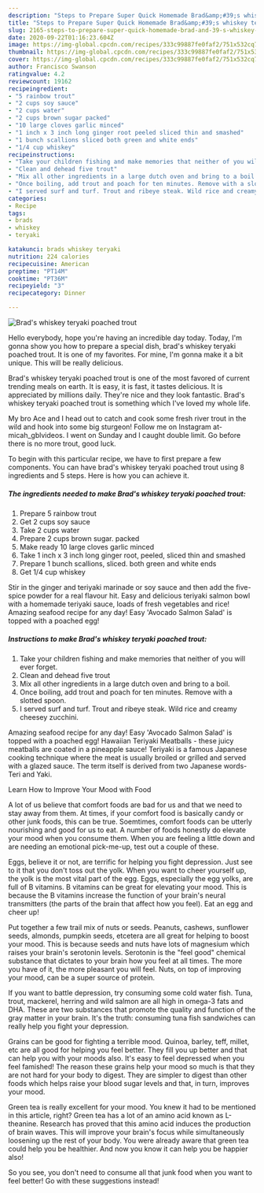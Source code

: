 ```yaml
---
description: "Steps to Prepare Super Quick Homemade Brad&amp;#39;s whiskey teryaki poached trout"
title: "Steps to Prepare Super Quick Homemade Brad&amp;#39;s whiskey teryaki poached trout"
slug: 2165-steps-to-prepare-super-quick-homemade-brad-and-39-s-whiskey-teryaki-poached-trout
date: 2020-09-22T01:16:23.604Z
image: https://img-global.cpcdn.com/recipes/333c99887fe0faf2/751x532cq70/brads-whiskey-teryaki-poached-trout-recipe-main-photo.jpg
thumbnail: https://img-global.cpcdn.com/recipes/333c99887fe0faf2/751x532cq70/brads-whiskey-teryaki-poached-trout-recipe-main-photo.jpg
cover: https://img-global.cpcdn.com/recipes/333c99887fe0faf2/751x532cq70/brads-whiskey-teryaki-poached-trout-recipe-main-photo.jpg
author: Francisco Swanson
ratingvalue: 4.2
reviewcount: 19162
recipeingredient:
- "5 rainbow trout"
- "2 cups soy sauce"
- "2 cups water"
- "2 cups brown sugar packed"
- "10 large cloves garlic minced"
- "1 inch x 3 inch long ginger root peeled sliced thin and smashed"
- "1 bunch scallions sliced both green and white ends"
- "1/4 cup whiskey"
recipeinstructions:
- "Take your children fishing and make memories that neither of you will ever forget."
- "Clean and dehead five trout"
- "Mix all other ingredients in a large dutch oven and bring to a boil."
- "Once boiling, add trout and poach for ten minutes. Remove with a slotted spoon."
- "I served surf and turf. Trout and ribeye steak. Wild rice and creamy cheesey zucchini."
categories:
- Recipe
tags:
- brads
- whiskey
- teryaki

katakunci: brads whiskey teryaki 
nutrition: 224 calories
recipecuisine: American
preptime: "PT14M"
cooktime: "PT36M"
recipeyield: "3"
recipecategory: Dinner

---
```



![Brad&#39;s whiskey teryaki poached trout](https://img-global.cpcdn.com/recipes/333c99887fe0faf2/751x532cq70/brads-whiskey-teryaki-poached-trout-recipe-main-photo.jpg)

Hello everybody, hope you're having an incredible day today. Today, I'm gonna show you how to prepare a special dish, brad&#39;s whiskey teryaki poached trout. It is one of my favorites. For mine, I'm gonna make it a bit unique. This will be really delicious.

Brad&#39;s whiskey teryaki poached trout is one of the most favored of current trending meals on earth. It is easy, it is fast, it tastes delicious. It is appreciated by millions daily. They're nice and they look fantastic. Brad&#39;s whiskey teryaki poached trout is something which I've loved my whole life.

My bro Ace and I head out to catch and cook some fresh river trout in the wild and hook into some big sturgeon! Follow me on Instagram at- micah_gblvideos. I went on Sunday and I caught double limit. Go before there is no more trout, good luck.


To begin with this particular recipe, we have to first prepare a few components. You can have brad&#39;s whiskey teryaki poached trout using 8 ingredients and 5 steps. Here is how you can achieve it.

<!--inarticleads1-->

##### The ingredients needed to make Brad&#39;s whiskey teryaki poached trout:

1. Prepare 5 rainbow trout
1. Get 2 cups soy sauce
1. Take 2 cups water
1. Prepare 2 cups brown sugar. packed
1. Make ready 10 large cloves garlic minced
1. Take 1 inch x 3 inch long ginger root, peeled, sliced thin and smashed
1. Prepare 1 bunch scallions, sliced. both green and white ends
1. Get 1/4 cup whiskey


Stir in the ginger and teriyaki marinade or soy sauce and then add the five-spice powder for a real flavour hit. Easy and delicious teriyaki salmon bowl with a homemade teriyaki sauce, loads of fresh vegetables and rice! Amazing seafood recipe for any day! Easy &#39;Avocado Salmon Salad&#39; is topped with a poached egg! 

<!--inarticleads2-->

##### Instructions to make Brad&#39;s whiskey teryaki poached trout:

1. Take your children fishing and make memories that neither of you will ever forget.
1. Clean and dehead five trout
1. Mix all other ingredients in a large dutch oven and bring to a boil.
1. Once boiling, add trout and poach for ten minutes. Remove with a slotted spoon.
1. I served surf and turf. Trout and ribeye steak. Wild rice and creamy cheesey zucchini.


Amazing seafood recipe for any day! Easy &#39;Avocado Salmon Salad&#39; is topped with a poached egg! Hawaiian Teriyaki Meatballs - these juicy meatballs are coated in a pineapple sauce! Teriyaki is a famous Japanese cooking technique where the meat is usually broiled or grilled and served with a glazed sauce. The term itself is derived from two Japanese words- Teri and Yaki. 

Learn How to Improve Your Mood with Food


A lot of us believe that comfort foods are bad for us and that we need to stay away from them. At times, if your comfort food is basically candy or other junk foods, this can be true. Soemtimes, comfort foods can be utterly nourishing and good for us to eat. A number of foods honestly do elevate your mood when you consume them. When you are feeling a little down and are needing an emotional pick-me-up, test out a couple of these.

Eggs, believe it or not, are terrific for helping you fight depression. Just see to it that you don't toss out the yolk. When you want to cheer yourself up, the yolk is the most vital part of the egg. Eggs, especially the egg yolks, are full of B vitamins. B vitamins can be great for elevating your mood. This is because the B vitamins increase the function of your brain's neural transmitters (the parts of the brain that affect how you feel). Eat an egg and cheer up!

Put together a few trail mix of nuts or seeds. Peanuts, cashews, sunflower seeds, almonds, pumpkin seeds, etcetera are all great for helping to boost your mood. This is because seeds and nuts have lots of magnesium which raises your brain's serotonin levels. Serotonin is the "feel good" chemical substance that dictates to your brain how you feel at all times. The more you have of it, the more pleasant you will feel. Nuts, on top of improving your mood, can be a super source of protein.

If you want to battle depression, try consuming some cold water fish. Tuna, trout, mackerel, herring and wild salmon are all high in omega-3 fats and DHA. These are two substances that promote the quality and function of the gray matter in your brain. It's the truth: consuming tuna fish sandwiches can really help you fight your depression. 

Grains can be good for fighting a terrible mood. Quinoa, barley, teff, millet, etc are all good for helping you feel better. They fill you up better and that can help you with your moods also. It's easy to feel depressed when you feel famished! The reason these grains help your mood so much is that they are not hard for your body to digest. They are simpler to digest than other foods which helps raise your blood sugar levels and that, in turn, improves your mood.

Green tea is really excellent for your mood. You knew it had to be mentioned in this article, right? Green tea has a lot of an amino acid known as L-theanine. Research has proved that this amino acid induces the production of brain waves. This will improve your brain's focus while simultaneously loosening up the rest of your body. You were already aware that green tea could help you be healthier. And now you know it can help you be happier also!

So you see, you don't need to consume all that junk food when you want to feel better! Go  with  these suggestions  instead!

